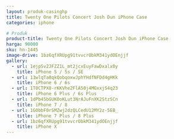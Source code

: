 ```yaml
---
layout: produk-casinghp
title: Twenty One Pilots Concert Josh Dun iPhone Case
categories: iphone

# Produk
product-title: Twenty One Pilots Concert Josh Dun iPhone Case
harga: 90000
sku: hn-1445
image-drive: 1bz6qfXRUpg91tvvcrObkM341ydOEnjjf
gallery:
  - url: 1ejpSv2JFZZ1L_mt2jcxEuyFawDxalx0y
    title: iPhone 5 / 5s / SE
  - url: 13wlqTa8qkQobqoxwJphYHdfNFDd4gHKk
    title: iPhone 6 / 6s
  - url: 1T0CTPX0-rKKVhe2FlA50j4MGxxjS4q23
    title: iPhone 6 Plus / 6s Plus
  - url: 1dPb45bGUKOoKLut3NrAJuFnXK2StzSCn
    title: iPhone 7 / 8
  - url: 1G0bbF0rSMZwj2dzQLCedU12MY2z-5EB_
    title: iPhone 7 Plus / 8 Plus
  - url: 1bz6qfXRUpg91tvvcrObkM341ydOEnjjf
    title: iPhone X
---
```

